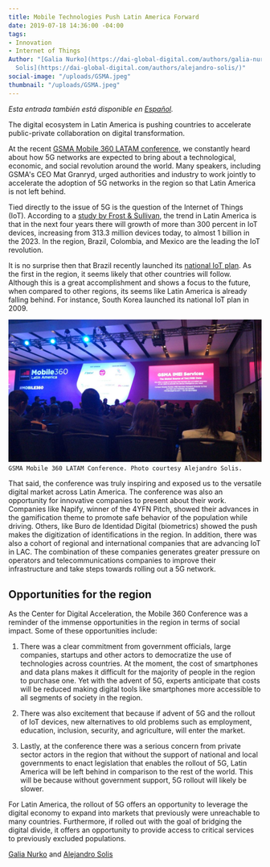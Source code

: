```yaml
---
title: Mobile Technologies Push Latin America Forward
date: 2019-07-18 14:36:00 -04:00
tags:
- Innovation
- Internet of Things
Author: "[Galia Nurko](https://dai-global-digital.com/authors/galia-nurko/) and [Alejandro
  Solis](https://dai-global-digital.com/authors/alejandro-solis/)"
social-image: "/uploads/GSMA.jpeg"
thumbnail: "/uploads/GSMA.jpeg"
---
```


*Esta entrada también está disponible en [Español](dai-global-digital.com/las-tecnologias-moviles-empujan-a-america-latina-hacia-adelante.html).*

The digital ecosystem in Latin America is pushing countries to accelerate public-private collaboration on digital transformation.

At the recent [GSMA Mobile 360 LATAM conference](https://www.mobile360series.com/latin-america/agenda/), we constantly heard about how 5G networks are expected to bring about a technological, economic, and social revolution around the world. Many speakers, including GSMA's CEO Mat Granryd, urged authorities and industry to work jointly to accelerate the adoption of 5G networks in the region so that Latin America is not left behind.

<!--more-->

Tied directly to the issue of 5G is the question of the Internet of Things (IoT). According to a [study by Frost & Sullivan](https://www.principalglobal.com/knowledge/insights/5g-latin-america-a-regions-global-competitiveness-stake), the trend in Latin America is that in the next four years there will growth of more than 300 percent in IoT devices, increasing from 313.3 million devices today, to almost 1 billion in the 2023. In the region, Brazil, Colombia, and Mexico are the leading the IoT revolution.

It is no surprise then that Brazil recently launched its [national IoT plan](https://dig.watch/updates/brazil-launch-national-iot-plan). As the first in the region, it seems likely that other countries will follow. Although this is a great accomplishment and shows a focus to the future, when compared to other regions, its seems like Latin America is already falling behind. For instance, South Korea launched its national IoT plan in 2009.

![GSMA.jpeg](/uploads/GSMA.jpeg)`GSMA Mobile 360 LATAM Conference. Photo courtesy Alejandro Solis.`

That said, the conference was truly inspiring and exposed us to the versatile digital market across Latin America. The conference was also an opportunity for innovative companies to present about their work. Companies like Napify, winner of the 4YFN Pitch, showed their advances in the gamification theme to promote safe behavior of the population while driving. Others, like Buro de Identidad Digital (biometrics) showed the push makes the digitization of identifications in the region. In addition, there was also a cohort of regional and international companies that are advancing IoT in LAC. The combination of these companies generates greater pressure on operators and telecommunications companies to improve their infrastructure and take steps towards rolling out a 5G network.

## Opportunities for the region

As the Center for Digital Acceleration, the Mobile 360 Conference was a reminder of the immense opportunities in the region in terms of social impact. Some of these opportunities include:

1. There was a clear commitment from government officials, large companies, startups and other actors to democratize the use of technologies across countries. At the moment, the cost of smartphones and data plans makes it difficult for the majority of people in the region to purchase one. Yet with the advent of 5G, experts anticipate that costs will be reduced making digital tools like smartphones more accessible to all segments of society in the region.

2. There was also excitement that because if advent of 5G and the rollout of IoT devices, new alternatives to old problems such as employment, education, inclusion, security, and agriculture, will enter the market.

3. Lastly, at the conference there was a serious concern from private sector actors in the region that without the support of national and local governments to enact legislation that enables the rollout of 5G, Latin America will be left behind in comparison to the rest of the world. This will be because without government support, 5G rollout will likely be slower.

For Latin America, the rollout of 5G offers an opportunity to leverage the digital economy to expand into markets that previously were unreachable to many countries. Furthermore, if rolled out with the goal of bridging the digital divide, it offers an opportunity to provide access to critical services to previously excluded populations.

[Galia Nurko](https://dai-global-digital.com/authors/galia-nurko/) and [Alejandro Solis](https://dai-global-digital.com/authors/alejandro-solis/)